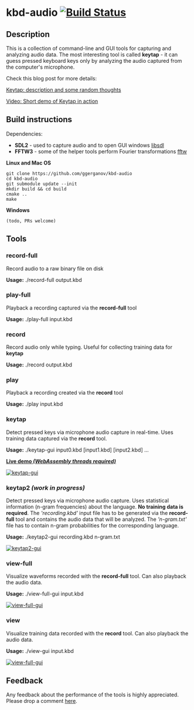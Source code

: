 # kbd-audio [![Build Status](https://travis-ci.org/ggerganov/kbd-audio.svg?branch=master)](https://travis-ci.org/ggerganov/kbd-audio?branch=master)

## Description

This is a collection of command-line and GUI tools for capturing and analyzing audio data. The most interesting tool is called **keytap** - it can guess pressed keyboard keys only by analyzing the audio captured from the computer's microphone.

Check this blog post for more details:

[Keytap: description and some random thoughts](https://ggerganov.github.io/jekyll/update/2018/11/30/keytap-description-and-thoughts.html)

[Video: Short demo of Keytap in action](https://www.youtube.com/watch?v=2OjzI9m7W10)

## Build instructions

Dependencies:

 - **SDL2** - used to capture audio and to open GUI windows [libsdl](https://www.libsdl.org)
 - **FFTW3** - some of the helper tools perform Fourier transformations [fftw](http://www.fftw.org)
 
**Linux and Mac OS**

    git clone https://github.com/ggerganov/kbd-audio
    cd kbd-audio
    git submodule update --init
    mkdir build && cd build
    cmake ..
    make
    
**Windows**

    (todo, PRs welcome)

## Tools

### record-full

Record audio to a raw binary file on disk

**Usage:** ./record-full output.kbd


### play-full

Playback a recording captured via the **record-full** tool

**Usage:** ./play-full input.kbd


### record

Record audio only while typing. Useful for collecting training data for **keytap**

**Usage:** ./record output.kbd


### play

Playback a recording created via the **record** tool

**Usage:** ./play input.kbd


### keytap

Detect pressed keys via microphone audio capture in real-time. Uses training data captured via the **record** tool.

**Usage:** ./keytap-gui input0.kbd [input1.kbd] [input2.kbd] ...

[**Live demo *(WebAssembly threads required)***](https://ggerganov.github.io/jekyll/update/2018/11/24/keytap.html)

<a href="https://i.imgur.com/mnRvT1X.gif" target="_blank">![keytap-gui](https://i.imgur.com/FXa60Pr.gif)</a>


### keytap2 *(work in progress)*

Detect pressed keys via microphone audio capture. Uses statistical information (n-gram frequencies) about the language. **No training data is required**. The *'recording.kbd'* input file has to be generated via the **record-full** tool and contains the audio data that will be analyzed. The *'n-gram.txt'* file has to contain n-gram probabilities for the corresponding language. 

**Usage:** ./keytap2-gui recording.kbd n-gram.txt

<a href="https://i.imgur.com/yR3m5Bm.jpg" target="_blank">![keytap2-gui](https://i.imgur.com/yR3m5Bm.jpg)</a>


### view-full

Visualize waveforms recorded with the **record-full** tool. Can also playback the audio data.

**Usage:** ./view-full-gui input.kbd

<a href="https://i.imgur.com/scjTaXw.png" target="_blank">![view-full-gui](https://i.imgur.com/scjTaXw.png)</a>


### view

Visualize training data recorded with the **record** tool. Can also playback the audio data.

**Usage:** ./view-gui input.kbd

<a href="https://i.imgur.com/2binGaZ.png" target="_blank">![view-full-gui](https://i.imgur.com/2binGaZ.png)</a>


## Feedback

Any feedback about the performance of the tools is highly appreciated. Please drop a comment [here](https://github.com/ggerganov/kbd-audio/issues/3).
